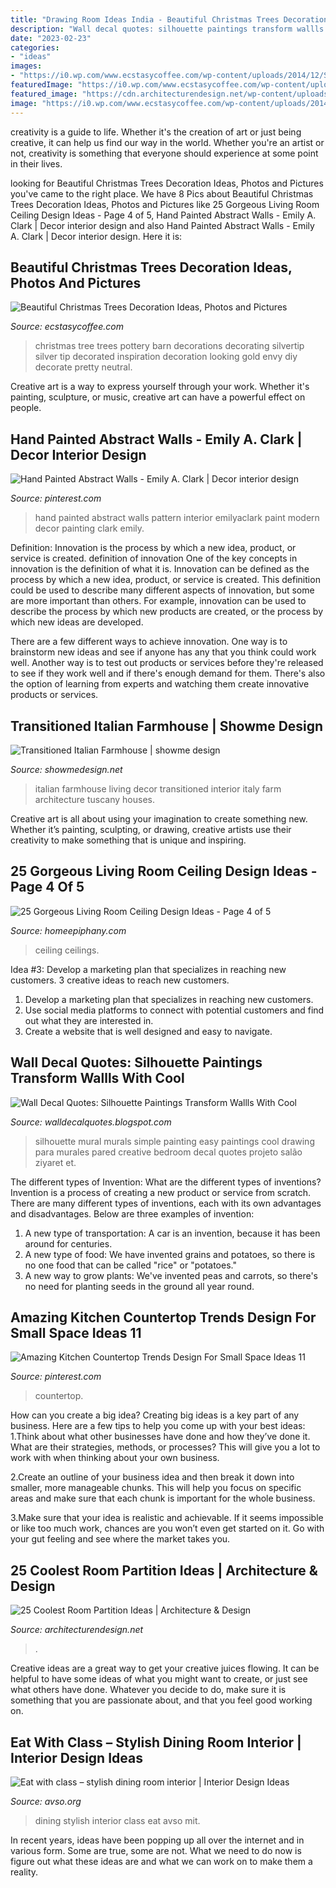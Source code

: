 ```yaml
---
title: "Drawing Room Ideas India - Beautiful Christmas Trees Decoration Ideas, Photos And Pictures"
description: "Wall decal quotes: silhouette paintings transform wallls with cool"
date: "2023-02-23"
categories:
- "ideas"
images:
- "https://i0.wp.com/www.ecstasycoffee.com/wp-content/uploads/2014/12/Silvertip-Christmas-Tree1.jpg"
featuredImage: "https://i0.wp.com/www.ecstasycoffee.com/wp-content/uploads/2014/12/Silvertip-Christmas-Tree1.jpg"
featured_image: "https://cdn.architecturendesign.net/wp-content/uploads/2014/08/3137.jpg"
image: "https://i0.wp.com/www.ecstasycoffee.com/wp-content/uploads/2014/12/Silvertip-Christmas-Tree1.jpg"
---
```



creativity is a guide to life. Whether it's the creation of art or just being creative, it can help us find our way in the world. Whether you're an artist or not, creativity is something that everyone should experience at some point in their lives.

	

		
looking for Beautiful Christmas Trees Decoration Ideas, Photos and Pictures you've came to the right place. We have 8 Pics about Beautiful Christmas Trees Decoration Ideas, Photos and Pictures like 25 Gorgeous Living Room Ceiling Design Ideas - Page 4 of 5, Hand Painted Abstract Walls - Emily A. Clark | Decor interior design and also Hand Painted Abstract Walls - Emily A. Clark | Decor interior design. Here it is:
		
    
## Beautiful Christmas Trees Decoration Ideas, Photos And Pictures

<img loading=lazy src="https://i0.wp.com/www.ecstasycoffee.com/wp-content/uploads/2014/12/Silvertip-Christmas-Tree1.jpg" onerror="this.onerror=null;this.src='https://tse1.mm.bing.net/th?id=OIP.y-UQunzh4L7fGcLTLtoKjwHaLH&amp;pid=15.1';" alt="Beautiful Christmas Trees Decoration Ideas, Photos and Pictures">

_Source: ecstasycoffee.com_

>christmas tree trees pottery barn decorations decorating silvertip silver tip decorated inspiration decoration looking gold envy diy decorate pretty neutral. 

	

Creative art is a way to express yourself through your work. Whether it's painting, sculpture, or music, creative art can have a powerful effect on people.

    
## Hand Painted Abstract Walls - Emily A. Clark | Decor Interior Design

<img loading=lazy src="https://i.pinimg.com/736x/0b/45/1c/0b451ce43f4bca49fe906a91f039897f.jpg" onerror="this.onerror=null;this.src='https://tse4.mm.bing.net/th?id=OIP.jE_cZrwKNuyZPZ5ynkpz5wHaK4&amp;pid=15.1';" alt="Hand Painted Abstract Walls - Emily A. Clark | Decor interior design">

_Source: pinterest.com_

>hand painted abstract walls pattern interior emilyaclark paint modern decor painting clark emily. 

	

Definition: Innovation is the process by which a new idea, product, or service is created.
definition of innovation
One of the key concepts in innovation is the definition of what it is. Innovation can be defined as the process by which a new idea, product, or service is created. This definition could be used to describe many different aspects of innovation, but some are more important than others. For example, innovation can be used to describe the process by which new products are created, or the process by which new ideas are developed.

There are a few different ways to achieve innovation. One way is to brainstorm new ideas and see if anyone has any that you think could work well. Another way is to test out products or services before they're released to see if they work well and if there's enough demand for them. There's also the option of learning from experts and watching them create innovative products or services.

    
## Transitioned Italian Farmhouse | Showme Design

<img loading=lazy src="http://showmedesign.s3.amazonaws.com/wp-content/uploads/2012/07/Italian-living-room-decor-785x523.jpg" onerror="this.onerror=null;this.src='https://tse1.mm.bing.net/th?id=OIP.K8k68xdKCDo2-icBKsRR6wHaE7&amp;pid=15.1';" alt="Transitioned Italian Farmhouse | showme design">

_Source: showmedesign.net_

>italian farmhouse living decor transitioned interior italy farm architecture tuscany houses. 

	

Creative art is all about using your imagination to create something new. Whether it’s painting, sculpting, or drawing, creative artists use their creativity to make something that is unique and inspiring.

    
## 25 Gorgeous Living Room Ceiling Design Ideas - Page 4 Of 5

<img loading=lazy src="https://homeepiphany.com/wp-content/uploads/2016/06/25-Gorgeous-Living-Room-Ceiling-Design-Ideas-17.jpg" onerror="this.onerror=null;this.src='https://tse1.mm.bing.net/th?id=OIP.bD3PbIZGkQWN65DpD47QIAHaE7&amp;pid=15.1';" alt="25 Gorgeous Living Room Ceiling Design Ideas - Page 4 of 5">

_Source: homeepiphany.com_

>ceiling ceilings. 

	

Idea #3: Develop a marketing plan that specializes in reaching new customers.
3 creative ideas to reach new customers.
1. Develop a marketing plan that specializes in reaching new customers. 
2. Use social media platforms to connect with potential customers and find out what they are interested in. 
3. Create a website that is well designed and easy to navigate.

    
## Wall Decal Quotes: Silhouette Paintings Transform Wallls With Cool

<img loading=lazy src="http://4.bp.blogspot.com/-sMeTXE1IfUI/Um-dsw6Aj-I/AAAAAAAAECk/PFuzivWzP4c/s640/Silhouette-painitning.jpg" onerror="this.onerror=null;this.src='https://tse2.mm.bing.net/th?id=OIP.OffD6IpMb5Mv2dBZVB8TYAHaFj&amp;pid=15.1';" alt="Wall Decal Quotes: Silhouette Paintings Transform Wallls With Cool">

_Source: walldecalquotes.blogspot.com_

>silhouette mural murals simple painting easy paintings cool drawing para murales pared creative bedroom decal quotes projeto salão ziyaret et. 

	

The different types of Invention: What are the different types of inventions?
Invention is a process of creating a new product or service from scratch. There are many different types of inventions, each with its own advantages and disadvantages. Below are three examples of invention:
1) A new type of transportation: A car is an invention, because it has been around for centuries. 
2) A new type of food: We have invented grains and potatoes, so there is no one food that can be called "rice" or "potatoes." 
3) A new way to grow plants: We've invented peas and carrots, so there's no need for planting seeds in the ground all year round.

    
## Amazing Kitchen Countertop Trends Design For Small Space Ideas 11

<img loading=lazy src="https://i.pinimg.com/736x/77/d7/92/77d7922565d3e489ed3849acd311c993.jpg" onerror="this.onerror=null;this.src='https://tse4.mm.bing.net/th?id=OIP.vvpUkyAPyAQJ9qwHoyQd0wHaKE&amp;pid=15.1';" alt="Amazing Kitchen Countertop Trends Design For Small Space Ideas 11">

_Source: pinterest.com_

>countertop. 

	

How can you create a big idea?
Creating big ideas is a key part of any business. Here are a few tips to help you come up with your best ideas:
1.Think about what other businesses have done and how they’ve done it. What are their strategies, methods, or processes? This will give you a lot to work with when thinking about your own business.

2.Create an outline of your business idea and then break it down into smaller, more manageable chunks. This will help you focus on specific areas and make sure that each chunk is important for the whole business.

3.Make sure that your idea is realistic and achievable. If it seems impossible or like too much work, chances are you won’t even get started on it. Go with your gut feeling and see where the market takes you.


    
## 25 Coolest Room Partition Ideas | Architecture &amp; Design

<img loading=lazy src="https://cdn.architecturendesign.net/wp-content/uploads/2014/08/3137.jpg" onerror="this.onerror=null;this.src='https://tse2.mm.bing.net/th?id=OIP.0U4_h8rUDRzr4zKdHGWjhgHaLK&amp;pid=15.1';" alt="25 Coolest Room Partition Ideas | Architecture &amp; Design">

_Source: architecturendesign.net_

>. 

	

Creative ideas are a great way to get your creative juices flowing. It can be helpful to have some ideas of what you might want to create, or just see what others have done. Whatever you decide to do, make sure it is something that you are passionate about, and that you feel good working on.

    
## Eat With Class – Stylish Dining Room Interior | Interior Design Ideas

<img loading=lazy src="http://www.avso.org/wp-content/uploads/2014/11/eat-with-class-stylish-dining-room-interior-1415264854.jpg" onerror="this.onerror=null;this.src='https://tse1.mm.bing.net/th?id=OIP.D47i0bwbMN-N-4ljMROSuwHaKf&amp;pid=15.1';" alt="Eat with class – stylish dining room interior | Interior Design Ideas">

_Source: avso.org_

>dining stylish interior class eat avso mit. 

	

In recent years, ideas have been popping up all over the internet and in various form. Some are true, some are not. What we need to do now is figure out what these ideas are and what we can work on to make them a reality.

